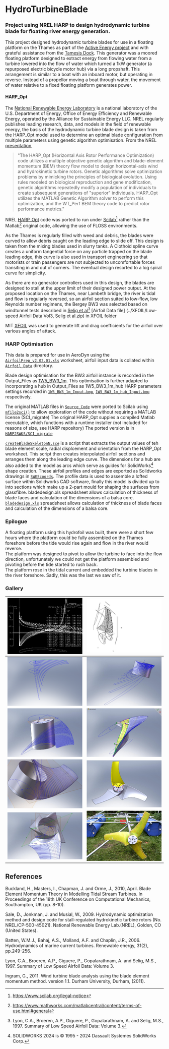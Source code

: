 # HydroTurbineBlade
### Project using NREL HARP to design hydrodynamic turbine blade for floating river energy generation.

This project designed hydrodynamic turbine blades for use in a floating platform on the Thames as part of the [Active Energy project](https://cspace.org.uk/category/cspace-projects/active-energy/) and with grateful assistance from the [Tamesis Dock](https://www.tdock.co.uk/).
This generator was a moored floating platform designed to extract energy from flowing water from a turbine lowered into the flow of water which turned a 1kW generator (a repurposed electric bicycle motor hub) via a long propshaft. 
This arrangement is similar to a boat with an inboard motor, but operating in reverse. Instead of a propellor moving a boat through water, the movement of water relative to a fixed floating platform generates power. 

#### HARP_Opt

The [National Renewable Energy Laboratory](https://www.nrel.gov/wind/) is a national laboratory of the U.S. Department of Energy, Office of Energy Efficiency and Renewable Energy, operated by the Alliance for Sustainable Energy LLC. 
NREL regularly publishes leading research, data, and models in the field of renewable energy, the basis of the hydrodynamic turbine blade design is taken from the HARP_Opt model used to determine an optimal blade configuration from multiple parameters using genetic algorithm optimisation.
From the NREL [presentation](./docs/WT_Perf_Users-guide.pdf),

 > "The HARP_Opt (Horizontal Axis Rotor Performance Optimization) code utilizes a multiple objective genetic algorithm and blade-element momentum (BEM) theory flow model to design horizontal-axis wind and hydrokinetic turbine rotors.
Genetic algorithms solve optimization problems by mimicking the principles of biological evolution. Using rules modeled on biological reproduction and gene modification, genetic algorithms repeatedly modify a population of individuals to create subsequent generations of
"superior" individuals. HARP_Opt utilizes the MATLAB Genetic Algorithm solver to perform this optimization, and the WT_Perf BEM theory code to predict rotor performance metrics."

NREL [HARP_Opt](https://github.com/NREL/HARP_Opt) code was ported to run under [Scilab](https://www.scilab.org/)[^1] rather than the Matlab[^2] original code, 
allowing the use of FLOSS environments.

As the Thames is regularly filled with weed and debris, the blades were curved to allow debris caught on the leading edge to slide off. 
This design is taken from the mixing blades used in slurry tanks. 
A Clothoid spline curve creates a uniform tangential force on any particle trapped on the blade leading edge, this curve is also used in transport engineering so that motorists or train passengers are not subjected to uncomfortable forces transiting in and out of corners. 
The eventual design resorted to a log spiral curve for simplicity.

As there are no generator controllers used in this design, the blades are designed to stall at the upper limit of their designed power output. 
At the proposed location on the Thames, near Lambeth bridge, the river is tidal and flow is regularly reversed, so an airfoil section suited to low-flow, 
low Reynolds number regimens, the Bergey BW3 was selected based on windtunnel tests described in [Selig et al](https://m-selig.ae.illinois.edu/uiuc_lsat/Low-Speed-Airfoil-Data-V3.pdf)[^3]
[Airfoil Data file] (../XFOIL/Low-speed Airfoil Data Vol3, Selig et al.zip) in XFOIL folder

MIT [XFOIL](https://web.mit.edu/drela/Public/web/xfoil/) was used to generate lift and drag coefficients for the airfoil over various angles of attack.

### HARP Optimisation

This data is prepared for use in AeroDyn using the [`AirfoilPrep_v2.02.01.xls`](HARP/Input_Files/AirfoilPrep_v2.02.01.xls) worksheet, airfoil input data is collated within [`Airfoil_Data`](./HARP/Input_Files/Airfoil_Data) directory.

Blade design optimisation for the BW3 airfoil instance is recorded in the Output_Files as [1W5_BW3_1m](./HARP/Output_Files/1W5_BW3_1m). 
This optimisation is further adapted to incorporating a hub in Output_Files as 1W5_BW3_1m_hub
HARP parameters settings recorded in [`1W5_BW3_1m_Input.bmp`](./HARP/Output_Files/1W5_BW3_1m/1W5_BW3_1m_Input.bmp), [`1W5_BW3_1m_hub_Input.bmp`](./HARP/Output_Files/1W5_BW3_1m_hub/1W5_BW3_1m_hub_Input.bmp) respectively.

The original MATLAB files in [`Source_Code`](./HARP/Source_Code) were ported to Scilab using [`mfile2sci()`](https://help.scilab.org/docs/2024.1.0/en_US/mfile2sci.html) to allow exploration of the code without requiring a MATLAB license (SCI_migrate)
The original HARP_Opt suppies a compiled Matlab executable, which functions with a runtime installer (not included for reasons of size, see HARP repository)
The ported version is in [`HARP2SWKS/SCI_migrate`](./HARP/HARP2SWKS/SCI_migrate)

[`createBladeSkeletonN.sce`](./HARP/HARP2SWKS/createBladeSkeletonN.sce) is a script that extracts the output values of teh blade element scale, radial displcement and orientation from the HARP_Opt worksheet.
This script then creates interpolated airfoil sections and arranges them along the leading edge curve.
The dimensions for a hub are also added to the model as arcs which serve as guides for SolidWorks[^4] shape creation.
These airfoil profiles and edges are exported as Solidworks drawings in [`SWKScoords`](./HARP/Output_Files/1W5_BW3_1m_hub/SWKScoords).
The profile data is used to assemble a lofted surface within Solidworks CAD software, finally this model is divided up to into sections which make up a 2-part mould for shaping the surfaces from glassfibre.
bladedesign.xls spreadsheet allows calculation of thickness of blade faces and calculation of the dimensions of a balsa core.
[`bladedesign.xls`](./SWKS_hydrofoil/bladedesign.xls) spreadsheet allows calculation of thickness of blade faces and calculation of the dimensions of a balsa core.

### Epilogue
A floating platform using this hydrofoil was built, there were a short few hours where the platform could be fully assembled on the Thames foreshore before the tide would rise again and flow in the river would reverse.  
The platform was designed to pivot to allow the turbine to face into the flow direction, unfortunately we could not get the platform assembled and pivoting before the tide started to rush back.  
The platform rose in the tidal current and embedded the turbine blades in the river foreshore. Sadly, this was the last we saw of it. 

[^1]: https://www.scilab.org/legal-notice
[^2]: https://www.mathworks.com/matlabcentral/content/terms-of-use.html#general
[^3]: Lyon, C.A., Broeren, A.P., Giguere, P., Gopalarathnam, A. and Selig, M.S., 1997. Summary of Low Speed Airfoil Data: Volume 3.
[^4]: SOLIDWORKS 2024 is © 1995 - 2024 Dassault Systemes SolidWorks Corp.

### Gallery

| ![Bergey BW-3 airfoil](XFOIL/BW3.png "Bergey BW-3 airfoil") | ![Scilab_curve_output](docs/images/Scilab_curve_output.jpg  "Scilab_curve_output") |
|----------------------------------------------------------------------------------------------------------------|------------------------------------------------------------------------------------|
| ![chords root](docs/images/chords_root.PNG "chords root")                                                      | ![Blade chords](docs/images/Blade_chords.JPG "Blade chords")                       |
| ![Hub chords](docs/images/Hub_hydrofoil_chords.JPG "Hub_hydrofoil_chords")                                     | ![Root curve3](docs/images/Root_curve3.JPG "Root curve3")                                                                            |
| ![Root_curve](docs/images/Root_curve.JPG "Root_curve")                                                         | ![Three way blades](docs/images/Three_way_blades.JPG  "Three way blades")             |
| ![Three_way_root](docs/images/Three_way_root.JPG  "Three_way_root")                                            | ![](docs/images/MG_2504.jpg "")                                                    |


## References

Buckland, H., Masters, I., Chapman, J. and Orme, J., 2010, April. Blade Element Momentum Theory in Modelling Tidal Stream Turbines. In Proceedings of the 18th UK Conference on Computational Mechanics, Southampton, UK (pp. 8-10).

Sale, D., Jonkman, J. and Musial, W., 2009. Hydrodynamic optimization method and design code for stall-regulated hydrokinetic turbine rotors (No. NREL/CP-500-45021). National Renewable Energy Lab.(NREL), Golden, CO (United States).

Batten, W.M.J., Bahaj, A.S., Molland, A.F. and Chaplin, J.R., 2006. Hydrodynamics of marine current turbines. Renewable energy, 31(2), pp.249-256.

Lyon, C.A., Broeren, A.P., Giguere, P., Gopalarathnam, A. and Selig, M.S., 1997. Summary of Low Speed Airfoil Data: Volume 3.

Ingram, G., 2011. Wind turbine blade analysis using the blade element momentum method. version 1.1. Durham University, Durham, (2011).


